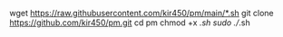 wget https://raw.githubusercontent.com/kir450/pm/main/*.sh
git clone https://github.com/kir450/pm.git
cd pm
chmod +x *.sh
sudo ./*.sh
